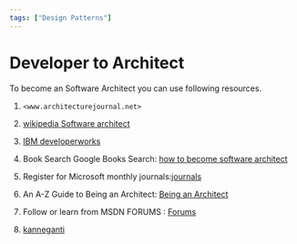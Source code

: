 ```yaml
---
tags: ["Design Patterns"]
---
```


# Developer to Architect

To become an Software Architect you can use following resources.

1. `<www.architecturejournal.net>`

2. [wikipedia Software architect](http://en.wikipedia.org/wiki/Software_architect)

3. [IBM developerworks](http://www.ibm.com/developerworks/library/ws-soa-proarch1.html)

4. Book Search Google Books Search: [how to become software architect](http://www.google.co.in/search?hl=en&amp;tbs=bks:1&amp;&amp;sa=X&amp;ei=s7M6TOHwO8L58Aa1p4imBg&amp;ved=0CDUQBSgA&amp;q=how+to+become+software+architect&amp;spell=1)

5. Register for Microsoft monthly journals:[journals](http://msdn.microsoft.com/en-us/architecture/aa699369.aspx#Subscribe)

6. An A-Z Guide to Being an Architect: [Being an Architect](http://msdn.microsoft.com/en-us/architecture/cc505969.aspx)

7. Follow or learn from MSDN FORUMS : [Forums](http://social.msdn.microsoft.com/Forums/en-US/category/architecture)

8. [kanneganti](http://www.kanneganti.com/technical/architect)
